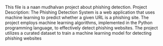 This file is a naan mudhalvan project about phishing detection. 
Project Description:
       The Phishing Detection System is a web application that uses machine learning to predict whether a given URL is a phishing site. The project employs machine learning algorithms, implemented in the Python programming language, to effectively detect phishing websites. The project utilizes a curated dataset to train a machine learning model for detecting phishing websites
